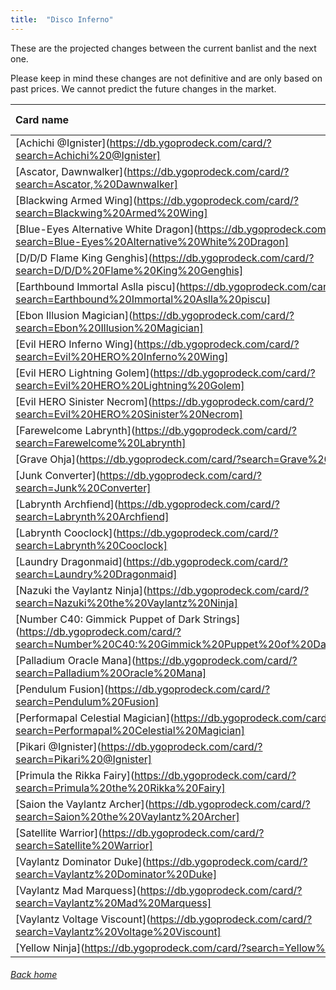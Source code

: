 ```yaml
---
title:  "Disco Inferno"
---
```


These are the projected changes between the current banlist and the next one.

Please keep in mind these changes are not definitive and are only based on past prices. We cannot predict the future changes in the market.

| Card name | Previous Status | New Status |
| :-- | :-- | :-- |
|[Achichi @Ignister](https://db.ygoprodeck.com/card/?search=Achichi%20@Ignister] | Illegal | -1 |
|[Ascator, Dawnwalker](https://db.ygoprodeck.com/card/?search=Ascator,%20Dawnwalker] | Illegal | -1 |
|[Blackwing Armed Wing](https://db.ygoprodeck.com/card/?search=Blackwing%20Armed%20Wing] | Illegal | -1 |
|[Blue-Eyes Alternative White Dragon](https://db.ygoprodeck.com/card/?search=Blue-Eyes%20Alternative%20White%20Dragon] | Illegal | -1 |
|[D/D/D Flame King Genghis](https://db.ygoprodeck.com/card/?search=D/D/D%20Flame%20King%20Genghis] | Illegal | -1 |
|[Earthbound Immortal Aslla piscu](https://db.ygoprodeck.com/card/?search=Earthbound%20Immortal%20Aslla%20piscu] | Illegal | -1 |
|[Ebon Illusion Magician](https://db.ygoprodeck.com/card/?search=Ebon%20Illusion%20Magician] | Illegal | -1 |
|[Evil HERO Inferno Wing](https://db.ygoprodeck.com/card/?search=Evil%20HERO%20Inferno%20Wing] | Illegal | -1 |
|[Evil HERO Lightning Golem](https://db.ygoprodeck.com/card/?search=Evil%20HERO%20Lightning%20Golem] | Illegal | -1 |
|[Evil HERO Sinister Necrom](https://db.ygoprodeck.com/card/?search=Evil%20HERO%20Sinister%20Necrom] | Illegal | -1 |
|[Farewelcome Labrynth](https://db.ygoprodeck.com/card/?search=Farewelcome%20Labrynth] | Illegal | -1 |
|[Grave Ohja](https://db.ygoprodeck.com/card/?search=Grave%20Ohja] | Illegal | -1 |
|[Junk Converter](https://db.ygoprodeck.com/card/?search=Junk%20Converter] | Illegal | -1 |
|[Labrynth Archfiend](https://db.ygoprodeck.com/card/?search=Labrynth%20Archfiend] | Illegal | -1 |
|[Labrynth Cooclock](https://db.ygoprodeck.com/card/?search=Labrynth%20Cooclock] | Illegal | -1 |
|[Laundry Dragonmaid](https://db.ygoprodeck.com/card/?search=Laundry%20Dragonmaid] | Illegal | -1 |
|[Nazuki the Vaylantz Ninja](https://db.ygoprodeck.com/card/?search=Nazuki%20the%20Vaylantz%20Ninja] | Illegal | -1 |
|[Number C40: Gimmick Puppet of Dark Strings](https://db.ygoprodeck.com/card/?search=Number%20C40:%20Gimmick%20Puppet%20of%20Dark%20Strings] | Illegal | -1 |
|[Palladium Oracle Mana](https://db.ygoprodeck.com/card/?search=Palladium%20Oracle%20Mana] | Illegal | -1 |
|[Pendulum Fusion](https://db.ygoprodeck.com/card/?search=Pendulum%20Fusion] | Illegal | -1 |
|[Performapal Celestial Magician](https://db.ygoprodeck.com/card/?search=Performapal%20Celestial%20Magician] | Illegal | -1 |
|[Pikari @Ignister](https://db.ygoprodeck.com/card/?search=Pikari%20@Ignister] | Illegal | -1 |
|[Primula the Rikka Fairy](https://db.ygoprodeck.com/card/?search=Primula%20the%20Rikka%20Fairy] | Illegal | -1 |
|[Saion the Vaylantz Archer](https://db.ygoprodeck.com/card/?search=Saion%20the%20Vaylantz%20Archer] | Illegal | -1 |
|[Satellite Warrior](https://db.ygoprodeck.com/card/?search=Satellite%20Warrior] | Illegal | -1 |
|[Vaylantz Dominator Duke](https://db.ygoprodeck.com/card/?search=Vaylantz%20Dominator%20Duke] | Illegal | -1 |
|[Vaylantz Mad Marquess](https://db.ygoprodeck.com/card/?search=Vaylantz%20Mad%20Marquess] | Illegal | -1 |
|[Vaylantz Voltage Viscount](https://db.ygoprodeck.com/card/?search=Vaylantz%20Voltage%20Viscount] | Illegal | -1 |
|[Yellow Ninja](https://db.ygoprodeck.com/card/?search=Yellow%20Ninja] | Illegal | -1 |

###### [Back home](index)